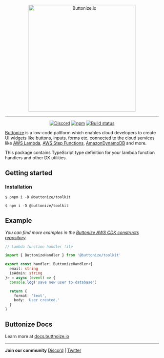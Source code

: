 <p align="center">
  <a href="https://buttonize.io">
    <img width="350" alt="Buttonize.io" src="https://user-images.githubusercontent.com/6282843/212024942-9fd50774-ea26-48ba-b2cf-ca2584498c9a.png">
  </a>
</p>

---

<p align="center">
  <a href="https://discord.gg/2quY4Vz5BM"><img alt="Discord" src="https://img.shields.io/discord/1038752242238496779?style=flat-square" /></a>
  <a href="https://www.npmjs.com/package/@buttonize/toolkit"><img alt="npm" src="https://img.shields.io/npm/v/@buttonize/toolkit?style=flat-square" /></a>
  <a href="https://github.com/buttonize/typescript-toolkit/actions/workflows/release.yml?query=branch%3Amaster"><img alt="Build status" src="https://img.shields.io/github/actions/workflow/status/buttonize/typescript-toolkit/release.yml?branch=master&style=flat-square" /></a>
</p>

[Buttonize](https://buttonize.io) is a low-code paltform which enables cloud developers to create UI widgets like buttons, inputs, forms etc. connected to the cloud services like [AWS Lambda](https://aws.amazon.com/lambda/), [AWS Step Functions](https://aws.amazon.com/step-functions/), [AmazonDynamoDB](https://aws.amazon.com/dynamodb/) and more.

This package contains TypeScript type definition for your lambda function handlers and other DX utilities.

## Getting started

### Installation

```
$ pnpm i -D @buttonize/toolkit
```

```
$ npm i -D @buttonize/toolkit
```

## Example

*You can find more examples in the [Buttonize AWS CDK constructs repository](https://github.com/buttonize/buttonize-cdk/tree/master/examples#examples).*

```typescript
// Lambda function handler file

import { ButtonizeHandler } from '@buttonize/toolkit'

export const handler: ButtonizeHandler<{
  email: string
  isAdmin: string
}> = async (event) => {
  console.log('save new user to database')

  return {
    format: 'text',
    body: 'User created.'
  }
}
```

## Buttonize Docs

Learn more at [docs.buttnoize.io](https://docs.buttonize.io)

---

**Join our community** [Discord](https://discord.gg/2quY4Vz5BM) | [Twitter](https://twitter.com/SST_dev)
